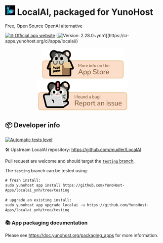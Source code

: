 <!--
N.B.: This README was automatically generated by <https://github.com/YunoHost/apps_tools/blob/main/readme_generator>
It shall NOT be edited by hand.
-->

<h1>
  <img src="https://raw.githubusercontent.com/YunoHost/apps/main/logos/localai.png" width="32px" alt="Logo of LocalAI">
  LocalAI, packaged for YunoHost
</h1>

Free, Open Source OpenAI alternative

[![🌐 Official app website](https://img.shields.io/badge/Official_app_website-darkgreen?style=for-the-badge)](https://localai.io/)
[![Version: 2.28.0~ynh1](https://img.shields.io/badge/Version-2.28.0~ynh1-rgba(0,150,0,1)?style=for-the-badge)](https://ci-apps.yunohost.org/ci/apps/localai/)

<div align="center">
<a href="https://apps.yunohost.org/app/localai"><img height="100px" src="https://github.com/YunoHost/yunohost-artwork/raw/refs/heads/main/badges/neopossum-badges/badge_more_info_on_the_appstore.svg"/></a>
<a href="https://github.com/YunoHost-Apps/localai_ynh/issues"><img height="100px" src="https://github.com/YunoHost/yunohost-artwork/raw/refs/heads/main/badges/neopossum-badges/badge_report_an_issue.svg"/></a>
</div>

## 📦 Developer info

[![Automatic tests level](https://apps.yunohost.org/badge/cilevel/localai)](https://ci-apps.yunohost.org/ci/apps/localai/)

🛠️ Upstream LocalAI repository: <https://github.com/mudler/LocalAI>

Pull request are welcome and should target the [`testing` branch](https://github.com/YunoHost-Apps/localai_ynh/tree/testing).

The `testing` branch can be tested using:
```
# fresh install:
sudo yunohost app install https://github.com/YunoHost-Apps/localai_ynh/tree/testing

# upgrade an existing install:
sudo yunohost app upgrade localai -u https://github.com/YunoHost-Apps/localai_ynh/tree/testing
```

### 📚 App packaging documentation

Please see <https://doc.yunohost.org/packaging_apps> for more information.